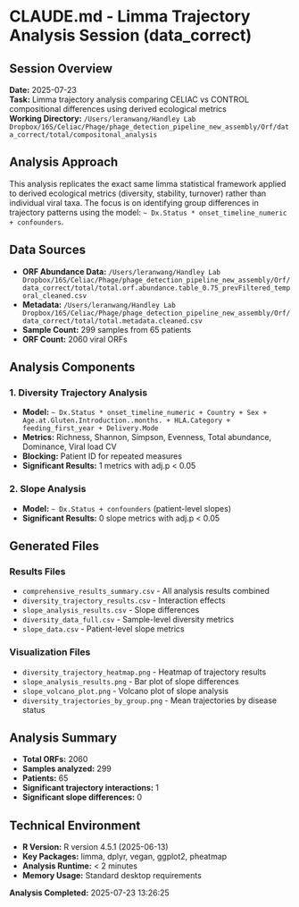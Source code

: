 # CLAUDE.md - Limma Trajectory Analysis Session (data_correct)

## Session Overview
**Date:** 2025-07-23  
**Task:** Limma trajectory analysis comparing CELIAC vs CONTROL compositional differences using derived ecological metrics  
**Working Directory:** `/Users/leranwang/Handley Lab Dropbox/16S/Celiac/Phage/phage_detection_pipeline_new_assembly/Orf/data_correct/total/compositonal_analysis`

## Analysis Approach
This analysis replicates the exact same limma statistical framework applied to derived ecological metrics (diversity, stability, turnover) rather than individual viral taxa. The focus is on identifying group differences in trajectory patterns using the model: `~ Dx.Status * onset_timeline_numeric + confounders`.

## Data Sources
- **ORF Abundance Data:** `/Users/leranwang/Handley Lab Dropbox/16S/Celiac/Phage/phage_detection_pipeline_new_assembly/Orf/data_correct/total/total.orf.abundance.table_0.75_prevFiltered_temporal_cleaned.csv`
- **Metadata:** `/Users/leranwang/Handley Lab Dropbox/16S/Celiac/Phage/phage_detection_pipeline_new_assembly/Orf/data_correct/total/total.metadata.cleaned.csv`
- **Sample Count:** 299 samples from 65 patients
- **ORF Count:** 2060 viral ORFs

## Analysis Components

### 1. Diversity Trajectory Analysis
- **Model:** `~ Dx.Status * onset_timeline_numeric + Country + Sex + Age.at.Gluten.Introduction..months. + HLA.Category + feeding_first_year + Delivery.Mode`
- **Metrics:** Richness, Shannon, Simpson, Evenness, Total abundance, Dominance, Viral load CV
- **Blocking:** Patient ID for repeated measures
- **Significant Results:** 1 metrics with adj.p < 0.05

### 2. Slope Analysis
- **Model:** `~ Dx.Status + confounders` (patient-level slopes)
- **Significant Results:** 0 slope metrics with adj.p < 0.05

## Generated Files

### Results Files
- `comprehensive_results_summary.csv` - All analysis results combined
- `diversity_trajectory_results.csv` - Interaction effects
- `slope_analysis_results.csv` - Slope differences
- `diversity_data_full.csv` - Sample-level diversity metrics
- `slope_data.csv` - Patient-level slope metrics

### Visualization Files
- `diversity_trajectory_heatmap.png` - Heatmap of trajectory results
- `slope_analysis_results.png` - Bar plot of slope differences
- `slope_volcano_plot.png` - Volcano plot of slope analysis
- `diversity_trajectories_by_group.png` - Mean trajectories by disease status

## Analysis Summary
- **Total ORFs:** 2060
- **Samples analyzed:** 299
- **Patients:** 65
- **Significant trajectory interactions:** 1
- **Significant slope differences:** 0

## Technical Environment
- **R Version:** R version 4.5.1 (2025-06-13)
- **Key Packages:** limma, dplyr, vegan, ggplot2, pheatmap
- **Analysis Runtime:** < 2 minutes
- **Memory Usage:** Standard desktop requirements

**Analysis Completed:** 2025-07-23 13:26:25

